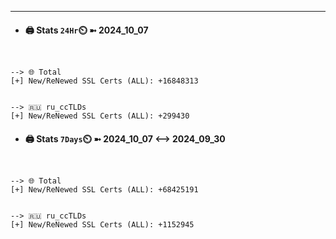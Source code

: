 

---
- #### 🖨️ **Stats** `24Hr`⏲️ ➼ 2024_10_07
```console


--> 🌐 Total
[+] New/ReNewed SSL Certs (ALL): +16848313


--> 🇷🇺 ru_ccTLDs
[+] New/ReNewed SSL Certs (ALL): +299430

```

- #### 🖨️ **Stats** `7Days`⏲️ ➼ 2024_10_07 <--> 2024_09_30
```console


--> 🌐 Total
[+] New/ReNewed SSL Certs (ALL): +68425191


--> 🇷🇺 ru_ccTLDs
[+] New/ReNewed SSL Certs (ALL): +1152945

```

